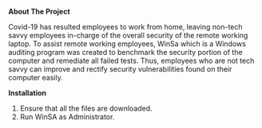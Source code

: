 **About The Project**


Covid-19 has resulted employees to work from home, leaving non-tech savvy employees in-charge of the overall security of the remote working laptop. To assist remote working employees, WinSa which is a Windows auditing program was created to benchmark the security portion of the computer and remediate all failed tests. Thus, employees who are not tech savvy can improve and rectify security vulnerabilities found on their computer easily.

**Installation**

1) Ensure that all the files are downloaded.
2) Run WinSA as Administrator.
